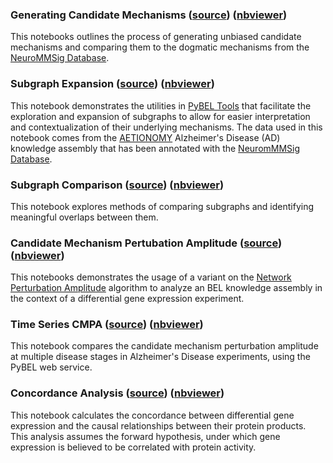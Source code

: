 ### Generating Candidate Mechanisms ([source](https://github.com/pybel/pybel-notebooks/blob/master/algorithms/Candidate%20Mechanism%20Generation.ipynb)) ([nbviewer](http://nbviewer.jupyter.org/github/pybel/pybel-notebooks/blob/master/algorithms/Generating%20Candidate%20Mechanisms.ipynb))

This notebooks outlines the process of generating unbiased candidate mechanisms and comparing them to the dogmatic mechanisms from the [NeuroMMSig Database](http://neurommsig.scai.fraunhofer.de/).

### Subgraph Expansion ([source](https://github.com/pybel/pybel-notebooks/blob/master/algorithms/Subgraph%20Expansion.ipynb)) ([nbviewer](http://nbviewer.jupyter.org/github/pybel/pybel-notebooks/blob/master/algorithms/Subgraph%20Expansion.ipynb))

This notebook demonstrates the utilities in [PyBEL Tools](http://pybel-tools.readthedocs.io) that facilitate the exploration and expansion of subgraphs to allow for easier interpretation and contextualization of their underlying mechanisms. The data used in this notebook comes from the [AETIONOMY](http://www.aetionomy.eu/) Alzheimer's Disease (AD) knowledge assembly that has been annotated with the [NeuromMMSig Database](http://neurommsig.scai.fraunhofer.de/pathways/introduction).

### Subgraph Comparison ([source](https://github.com/pybel/pybel-notebooks/blob/master/algorithms/Subgraph%20Comparison.ipynb)) ([nbviewer](http://nbviewer.jupyter.org/github/pybel/pybel-notebooks/blob/master/algorithms/Subgraph%20Comparison.ipynb))

This notebook explores methods of comparing subgraphs and identifying meaningful overlaps between them.

### Candidate Mechanism Pertubation Amplitude ([source](https://github.com/pybel/pybel-notebooks/blob/master/algorithms/Candidate%20Mechanism%20Perturbation%20Amplitude%20Algorithm.ipynb)) ([nbviewer](http://nbviewer.jupyter.org/github/pybel/pybel-notebooks/blob/master/algorithms/Candidate%20Mechanism%20Perturbation%20Amplitude%20Algorithm.ipynb))

This notebooks demonstrates the usage of a variant on the [Network Perturbation Amplitude](http://bmcsystbiol.biomedcentral.com/articles/10.1186/1752-0509-6-54) algorithm to analyze an BEL knowledge assembly in the context of a differential gene expression experiment. 

### Time Series CMPA ([source](https://github.com/pybel/pybel-notebooks/blob/master/algorithms/Time%20Series%20CMPA.ipynb)) ([nbviewer](http://nbviewer.jupyter.org/github/pybel/pybel-notebooks/blob/master/algorithms/Time%20Series%20CMPA.ipynb))

This notebook compares the candidate mechanism perturbation amplitude at multiple disease stages in Alzheimer's Disease experiments, using the PyBEL web service.


### Concordance Analysis ([source](https://github.com/pybel/pybel-notebooks/blob/master/algorithms/Concordance%20Analysis.ipynb)) ([nbviewer](http://nbviewer.jupyter.org/github/pybel/pybel-notebooks/blob/master/algorithms/Concordance%20Analysis.ipynb))

This notebook calculates the concordance between differential gene expression and the causal relationships between their protein products. This analysis assumes the forward hypothesis, under which gene expression is believed to be correlated with protein activity.

